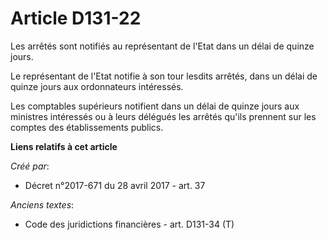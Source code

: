 # Article D131-22

Les arrêtés sont notifiés au représentant de l'Etat dans un délai de quinze jours.

Le représentant de l'Etat notifie à son tour lesdits arrêtés, dans un délai de quinze jours aux ordonnateurs intéressés.

Les comptables supérieurs notifient dans un délai de quinze jours aux ministres intéressés ou à leurs délégués les arrêtés
qu'ils prennent sur les comptes des établissements publics.

**Liens relatifs à cet article**

_Créé par_:

  - Décret n°2017-671 du 28 avril 2017 - art. 37

_Anciens textes_:

  - Code des juridictions financières - art. D131-34 (T)
